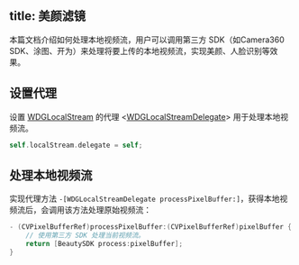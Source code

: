 title: 美颜滤镜
---

本篇文档介绍如何处理本地视频流，用户可以调用第三方 SDK（如Camera360 SDK、涂图、开为）来处理将要上传的本地视频流，实现美颜、人脸识别等效果。

## 设置代理

设置 [WDGLocalStream](/Conversation/iOS/api/WDGLocalStream.html) 的代理 <[WDGLocalStreamDelegate](/Conversation/iOS/api/WDGLocalStreamDelegate.html)> 用于处理本地视频流。

```objectivec
self.localStream.delegate = self;
```

## 处理本地视频流

实现代理方法 `-[WDGLocalStreamDelegate processPixelBuffer:]`，获得本地视频流后，会调用该方法处理原始视频流：

```objectivec
- (CVPixelBufferRef)processPixelBuffer:(CVPixelBufferRef)pixelBuffer {
    // 使用第三方 SDK 处理当前视频流。
    return [BeautySDK process:pixelBuffer];
}
```
